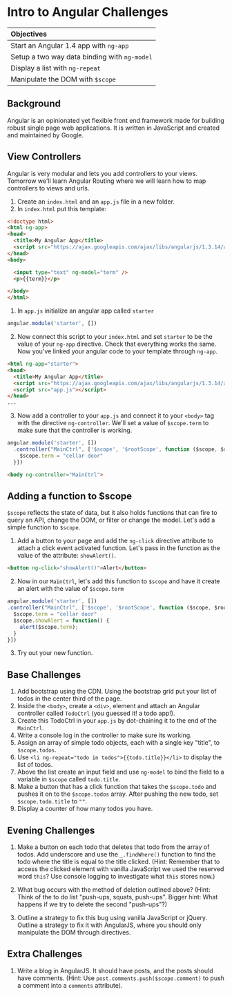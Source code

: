 # Intro to Angular Challenges

| Objectives |
| :--- |
| Start an Angular 1.4 app with `ng-app` |
| Setup a two way data binding with `ng-model` |
| Display a list with `ng-repeat` |
| Manipulate the DOM with `$scope` |

## Background

Angular is an opinionated yet flexible front end framework made for building robust single page web applications. It is written in JavaScript and created and maintained by Google.

## View Controllers

Angular is very modular and lets you add controllers to your views. Tomorrow we'll learn Angular Routing where we will learn how to map controllers to views and urls.

1. Create an `index.html` and an `app.js` file in a new folder.
1. In `index.html` put this template:

  ```html
  <!doctype html>
  <html ng-app>
  <head>
    <title>My Angular App</title>
    <script src="https://ajax.googleapis.com/ajax/libs/angularjs/1.3.14/angular.min.js"></script>
  </head>
  <body>

    <input type="text" ng-model="term" />
    <p>{{term}}</p>

  </body>
  </html>
  ```

1. In `app.js` initialize an angular app called `starter`
  ```js
  angular.module('starter', [])
  ```
2. Now connect this script to your `index.html` and set `starter` to be the value of your `ng-app` directive. Check that everything works the same. Now you've linked your angular code to your template through `ng-app`.

  ```html
  <html ng-app="starter">
  <head>
    <title>My Angular App</title>
    <script src="https://ajax.googleapis.com/ajax/libs/angularjs/1.3.14/angular.min.js"></script>
    <script src="app.js"></script>
  </head>
  ...
  ```

3. Now add a controller to your `app.js` and connect it to your `<body>` tag with the directive `ng-controller`. We'll set a value of `$scope.term` to make sure that the controller is working.

  ```js
  angular.module('starter', [])
    .controller("MainCtrl", ['$scope', '$rootScope', function ($scope, $rootScope) {
      $scope.term = "cellar door"
    }])
  ```

  ```html
  <body ng-controller="MainCtrl">
  ```

## Adding a function to $scope

`$scope` reflects the state of data, but it also holds functions that can fire to query an API, change the DOM, or filter or change the model. Let's add a simple function to `$scope`.

1.  Add a button to your page and add the `ng-click` directive attribute to attach a click event activated function. Let's pass in the function as the value of the attribute: `showAlert()`.

  ```html
  <button ng-click="showAlert()">Alert</button>
  ```

2. Now in our `MainCtrl`, let's add this function to `$scope` and have it create an alert with the value of `$scope.term`

  ```js
  angular.module('starter', [])
  .controller("MainCtrl", ['$scope', '$rootScope', function ($scope, $rootScope) {
    $scope.term = "cellar door"
    $scope.showAlert = function() {
      alert($scope.term);
    }
  }])
  ```
3. Try out your new function.

## Base Challenges

1. Add bootstrap using the CDN. Using the bootstrap grid put your list of todos in the center third of the page.
1. Inside the `<body>`, create a `<div>`, element and attach an Angular controller called `TodoCtrl` (you guessed it! a todo app!).
2. Create this TodoCtrl in your `app.js` by dot-chaining it to the end of the `MainCtrl`.
3. Write a console log in the controller to make sure its working.
4. Assign an array of simple todo objects, each with a single key "title", to `$scope.todos`.
5. Use `<li ng-repeat="todo in todos">{{todo.title}}</li>` to display the list of todos.
6. Above the list create an input field and use `ng-model` to bind the field to a variable in `$scope` called `todo.title`.
7. Make a button that has a click function that takes the `$scope.todo` and pushes it on to the `$scope.todos` array. After pushing the new todo, set `$scope.todo.title` to `""`.
9. Display a counter of how many todos you have.

## Evening Challenges

1. Make a button on each todo that deletes that todo from the array of todos. Add underscore and use the `_.findWhere()` function to find the todo where the title is equal to the title clicked. (Hint: Remember that to access the clicked element with vanilla JavaScript we used the reserved word `this`?  Use console logging to investigate what `this` stores now.)

1. What bug occurs with the method of deletion outlined above? (Hint: Think of the to do list "push-ups, squats, push-ups".  Bigger hint: What happens if we try to delete the second "push-ups"?)  

1. Outline a strategy to fix this bug using vanilla JavaScript or jQuery.  Outline a strategy to fix it with AngularJS, where you should only manipulate the DOM through directives.


## Extra Challenges

1. Write a blog in AngularJS. It should have posts, and the posts should have comments. (Hint: Use `post.comments.push($scope.comment)` to push a comment into a `comments` attribute).

